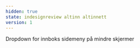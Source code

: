```yaml
---
hidden: true
state: indesignreview altinn altinnett
version: 1
---
```

Dropdown for innboks sidemeny på mindre skjermer
